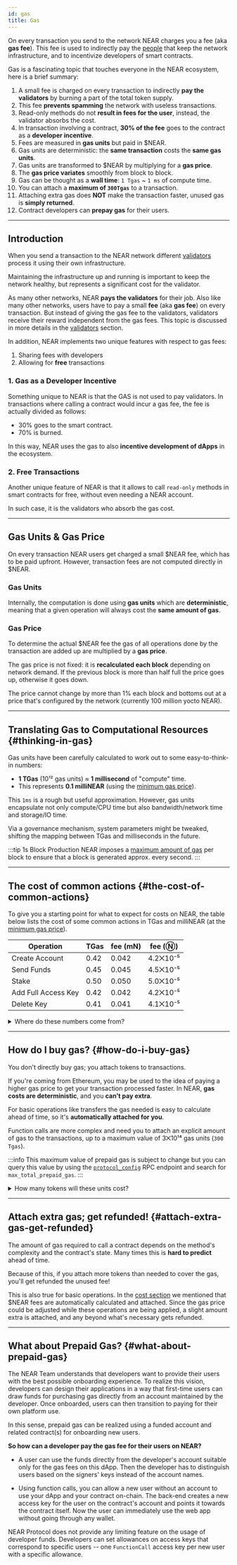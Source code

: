 ```yaml
---
id: gas
title: Gas
---
```

On every transaction you send to the network NEAR charges you a fee (aka **gas fee**). This fee is used to indirectly pay the [people](../../network/validators.md) that keep the network infrastructure, and to incentivize developers of smart contracts.

Gas is a fascinating topic that touches everyone in the NEAR ecosystem, here is a brief summary:

1. A small fee is charged on every transaction to indirectly **pay the validators** by burning a part of the total token supply.
2. This fee **prevents spamming** the network with useless transactions.
3. Read-only methods do not **result in fees for the user**, instead, the validator absorbs the cost.
4. In transaction involving a contract, **30% of the fee** goes to the contract as a **developer incentive**.
5. Fees are measured in **gas units** but paid in $NEAR.
6. Gas units are deterministic: the **same transaction** costs the **same gas units**.
7. Gas units are transformed to $NEAR by multiplying for a **gas price**.
8. The **gas price variates** smoothly from block to block.
9. Gas can be thought as a **wall time**: `1 Tgas` ~ `1 ms` of compute time.
10. You can attach a **maximum of `300Tgas`** to a transaction.
11. Attaching extra gas does **NOT** make the transaction faster, unused gas is **simply returned**.
12. Contract developers can **prepay gas** for their users.

---

## Introduction

When you send a transaction to the NEAR network different [validators](../../network/validators.md) process it using their own infrastructure.

Maintaining the infrastructure up and running is important to keep the network healthy, but represents a significant cost for the validator.

As many other networks, NEAR **pays the validators** for their job. Also like many other networks, users have to pay a small **fee** (aka **gas fee**) on every transaction. But instead of giving the gas fee to the validators, validators receive their reward independent from the gas fees. This topic is discussed in more details in the [validators](../../network/validators.md) section.

In addition, NEAR implements two unique features with respect to gas fees:

1. Sharing fees with developers
2. Allowing for **free** transactions

### 1. Gas as a Developer Incentive

Something unique to NEAR is that the GAS is not used to pay validators. In transactions where calling a contract would incur a gas fee, the fee is actually divided as follows:

- 30% goes to the smart contract.
- 70% is burned.

In this way, NEAR uses the gas to also **incentive development of dApps** in the ecosystem.

### 2. Free Transactions

Another unique feature of NEAR is that it allows to call `read-only` methods in smart contracts for free, without even needing a NEAR account.

In such case, it is the validators who absorb the gas cost.

---

## Gas Units & Gas Price

On every transaction NEAR users get charged a small $NEAR fee, which has to be paid upfront. However, transaction fees are not computed directly in $NEAR.

### Gas Units

Internally, the computation is done using **gas units** which are **deterministic**, meaning that a given operation will always cost the **same amount of gas**.

### Gas Price

To determine the actual $NEAR fee the gas of all operations done by the transaction are added up are multiplied by a **gas price**.

The gas price is not fixed: it is **recalculated each block** depending on network demand. If the previous block is more than half full the price goes up, otherwise it goes down.

The price cannot change by more than 1% each block and bottoms out at a price that's configured by the network (currently 100 million yocto NEAR).

<!-- Note that the gas price can differ between NEAR's mainnet & testnet. [Check the gas price](#whats-the-price-of-gas-right-now). -->

---

## Translating Gas to Computational Resources {#thinking-in-gas}

Gas units have been carefully calculated to work out to some easy-to-think-in numbers:

- **1 TGas** (10¹² gas units) ≈ **1 millisecond** of "compute" time.
- This represents **0.1 milliNEAR** (using the [minimum gas price](#how-is-the-gas-price-computed)).

This `1ms` is a rough but useful approximation. However, gas units encapsulate not only compute/CPU time but also bandwidth/network time and storage/IO time.

Via a governance mechanism, system parameters might be tweaked, shifting the mapping between TGas and milliseconds in the future.

:::tip 1s Block Production
NEAR imposes a [maximum amount of gas](/api/rpc/setup#protocol-config) per block to ensure that a block is generated approx. every second.
:::

---

## The cost of common actions {#the-cost-of-common-actions}

To give you a starting point for what to expect for costs on NEAR, the table below lists the cost of some common actions in TGas and milliNEAR (at the [minimum gas price](#how-is-the-gas-price-computed)).

| Operation           | TGas | fee (mN) | fee (Ⓝ)  |
| ------------------- | ---- | -------- | -------- |
| Create Account      | 0.42 | 0.042    | 4.2⨉10⁻⁵ |
| Send Funds          | 0.45 | 0.045    | 4.5⨉10⁻⁵ |
| Stake               | 0.50 | 0.050    | 5.0⨉10⁻⁵ |
| Add Full Access Key | 0.42 | 0.042    | 4.2⨉10⁻⁵ |
| Delete Key          | 0.41 | 0.041    | 4.1⨉10⁻⁵ |

<details className="info">
<summary>Where do these numbers come from?</summary>

NEAR is [configured](https://github.com/near/nearcore/blob/master/core/primitives/res/runtime_configs/parameters.yaml) with base costs. An example:

```json
  transfer_cost: {
    send_sir:     115123062500,
    send_not_sir: 115123062500,
    execution:    115123062500
  }
```

The "sir" here stands for "sender is receiver". Yes, these are all identical, but that could change in the future.

When you make a request to transfer funds, NEAR immediately deducts the appropriate `send` amount from your account. Then it creates a _receipt_, an internal book-keeping mechanism to facilitate NEAR's asynchronous, sharded design (if you're coming from Ethereum, forget what you know about Ethereum's receipts, as they're completely different). Creating a receipt has its own associated costs:

```json
  action_receipt_creation_config: {
    send_sir:     108059500000,
    send_not_sir: 108059500000,
    execution:    108059500000
  }
```

You can query this value by using the [`protocol_config`](/api/rpc/setup#protocol-config) RPC endpoint and search for `action_receipt_creation_config`.

The appropriate `send` amount for creating this receipt is also immediately deducted from your account.

The "transfer" action won't be finalized until the next block. At this point, the `execution` amount for each of these actions will be deducted from your account (something subtle: the gas units on this next block could be multiplied by a gas price that's up to 1% different, since gas price is recalculated on each block). Adding it all up to find the total transaction fee:

```
    (transfer_cost.send_not_sir  + action_receipt_creation_config.send_not_sir ) * gas_price_at_block_1 +
    (transfer_cost.execution + action_receipt_creation_config.execution) * gas_price_at_block_2
```

</details>

---

## How do I buy gas? {#how-do-i-buy-gas}

You don't directly buy gas; you attach tokens to transactions.

If you're coming from Ethereum, you may be used to the idea of paying a higher gas price to get your transaction processed faster. In NEAR, **gas costs are deterministic**, and you **can't pay extra**.

For basic operations like transfers the gas needed is easy to calculate ahead of time, so it's **automatically attached for you**.

Function calls are more complex and need you to attach an explicit amount of gas to the transactions, up to a maximum value of 3⨉10¹⁴ gas units (`300 Tgas`).

:::info
This maximum value of prepaid gas is subject to change but you can query this value by using the [`protocol_config`](/api/rpc/protocol#protocol-config) RPC endpoint and search for `max_total_prepaid_gas`.
:::

<details className="warning">
<summary>How many tokens will these units cost?</summary>
Note that you are greenlighting a maximum number of gas _units_, not a number of NEAR tokens or yoctoNEAR.

These units will be multiplied by the gas price at the block in which they're processed. If the function call makes cross-contract calls, then separate parts of the function will be processed in different blocks, and could use different gas prices. At a minimum, the function will take two blocks to complete, as explained in [where those numbers come from](#the-cost-of-common-actions).

Assuming the system rests at minimum gas price of 100 million yoctoNEAR during the total operation, a maximum attached gas of 3⨉10¹⁴ would seem to allow a maximum expenditure of 3⨉10²² yN. However, there's also a pessimistic multiplier of about 6.4 to [prevent shard congestion](https://github.com/near/NEPs/issues/67).

Multiplying all three of these numbers, we find that maximum attached gas units allow about 0.2Ⓝ to be spent on the operation if gas prices stay at their minimum. If gas prices are above the minimum, this charge could be higher.

What if the gas price is at the minimum during the starting block, but the operation takes several blocks to complete, and subsequent blocks have higher gas prices? Could the charge be more than ~0.2Ⓝ? No. The pessimistic multiplier accounts for this possibility.

</details>

---

## Attach extra gas; get refunded! {#attach-extra-gas-get-refunded}

The amount of gas required to call a contract depends on the method's complexity and the contract's state. Many times this is **hard to predict** ahead of time.

Because of this, if you attach more tokens than needed to cover the gas, you'll get refunded the unused fee!

This is also true for basic operations. In the [cost section](#the-cost-of-common-actions-the-cost-of-common-actions) we mentioned that $NEAR fees are automatically calculated and attached. Since the gas price could be adjusted while these operations are being applied, a slight amount extra is attached, and any beyond what's necessary gets refunded.

---

## What about Prepaid Gas? {#what-about-prepaid-gas}

The NEAR Team understands that developers want to provide their users with the best possible onboarding experience. To realize this vision, developers can design their applications in a way that first-time users can draw funds for purchasing gas directly from an account maintained by the developer. Once onboarded, users can then transition to paying for their own platform use.

In this sense, prepaid gas can be realized using a funded account and related contract(s) for onboarding new users.

**So how can a developer pay the gas fee for their users on NEAR?**

- A user can use the funds directly from the developer's account suitable only for the gas fees on this dApp. Then the developer has to distinguish users based on the signers' keys instead of the account names.

- Using function calls, you can allow a new user without an account to use your dApp and your contract on-chain. The back-end creates a new access key for the user on the contract's account and points it towards the contract itself. Now the user can immediately use the web app without going through any wallet.

NEAR Protocol does not provide any limiting feature on the usage of developer funds. Developers can set allowances on access keys that correspond to specific users -- one `FunctionCall` access key per new user with a specific allowance.
